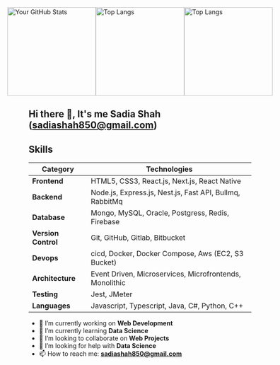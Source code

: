 <div style="display: flex; justify-content: center;">
  <img src="https://github-readme-stats.vercel.app/api?username=sadia-hub&count_private=true&theme=dark" alt="Your GitHub Stats" height="200px" /> 
  <img src="https://streak-stats.demolab.com?user=sadia-hub&theme=dark&hide_border=true" alt="Top Langs" height="200px" />  
  <img src="https://github-readme-stats.vercel.app/api/top-langs/?username=sadia-hub&count_private=true&theme=dark" alt="Top Langs" height="200px" />  
</div>

## Hi there 👋, It's me Sadia Shah (sadiashah850@gmail.com)
<!--   ### I am highly motivated and energetic Software Engineering student who believes in learning by solving challenging tasks, through online platforms and working among expert developers. Eager to perform valuable work using computer programming skills.
-->

## Skills

| Category           | Technologies                                                   |
|--------------------|-----------------------------------------------------------------|
| **Frontend**       | HTML5, CSS3, React.js, Next.js, React Native |
| **Backend**        | Node.js, Express.js, Nest.js, Fast API, Bullmq, RabbitMq                       |
| **Database**       | Mongo, MySQL, Oracle, Postgress, Redis, Firebase         |
| **Version Control**| Git, GitHub, Gitlab, Bitbucket                                   |
| **Devops** | cicd, Docker, Docker Compose, Aws (EC2, S3 Bucket)                                                      |
| **Architecture** | Event Driven, Microservices, Microfrontends, Monolithic                  |
| **Testing** | Jest, JMeter                 |
| **Languages** | Javascript, Typescript, Java, C#, Python, C++              |



- 🔭 I’m currently working on **Web Development**
- 🌱 I’m currently learning **Data Science**
- 👯 I’m looking to collaborate on **Web Projects**
- 🤔 I’m looking for help with **Data Science**
- 📫 How to reach me: **sadiashah850@gmail.com**

<!--
**Sadia-hub/Sadia-hub** is a ✨ _special_ ✨ repository because its `README.md` (this file) appears on your GitHub profile.

Here are some ideas to get you started:

- 🔭 I’m currently working on ...
- 🌱 I’m currently learning ...
- 👯 I’m looking to collaborate on ...
- 🤔 I’m looking for help with ...
- 💬 Ask me about ...
- 📫 How to reach me: ...
- 😄 Pronouns: ...
- ⚡ Fun fact: ...
-->
